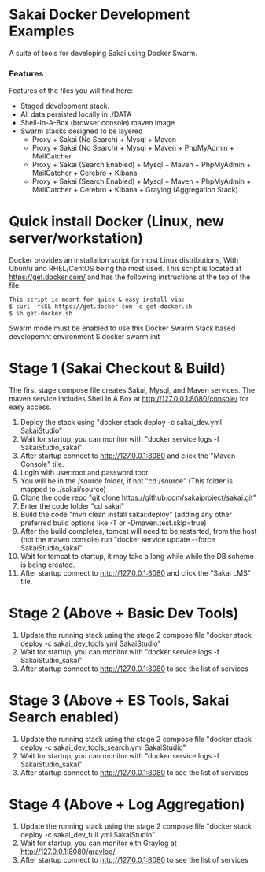 # Sakai Docker Development Examples

A suite of tools for developing Sakai using Docker Swarm.

### Features
Features of the files you will find here:

* Staged development stack.
* All data persisted locally in ./DATA
* Shell-In-A-Box (browser console) maven image
* Swarm stacks designed to be layered
  * Proxy + Sakai (No Search) + Mysql + Maven
  * Proxy + Sakai (No Search) + Mysql + Maven + PhpMyAdmin + MailCatcher
  * Proxy + Sakai (Search Enabled) + Mysql + Maven + PhpMyAdmin + MailCatcher + Cerebro + Kibana
  * Proxy + Sakai (Search Enabled) + Mysql + Maven + PhpMyAdmin + MailCatcher + Cerebro + Kibana + Graylog (Aggregation Stack)

# Quick install Docker (Linux, new server/workstation)
Docker provides an installation script for most Linux distributions, With Ubuntu and RHEL/CentOS being the most used. 
This script is located at https://get.docker.com/ and has the following instructions at the top of the file:

    This script is meant for quick & easy install via:
    $ curl -fsSL https://get.docker.com -o get-docker.sh
    $ sh get-docker.sh

Swarm mode must be enabled to use this Docker Swarm Stack based developemnt environment
    $ docker swarm init 

# Stage 1 (Sakai Checkout & Build)
The first stage compose file creates Sakai, Mysql, and Maven services. The maven service includes Shell In A Box at http://127.0.0.1:8080/console/ for easy access.

 1. Deploy the stack using "docker stack deploy -c sakai_dev.yml SakaiStudio"
 1. Wait for startup, you can monitor with "docker service logs -f SakaiStudio_sakai"
 1. After startup connect to http://127.0.0.1:8080 and click the "Maven Console" tile.
 1. Login with user:root and password:toor
 1. You will be in the /source folder, if not "cd /source" (This folder is mapped to ./sakai/source)
 1. Clone the code repo "git clone https://github.com/sakaiproject/sakai.git"
 1. Enter the code folder "cd sakai"
 1. Build the code "mvn clean install sakai:deploy" (adding any other preferred build options like -T <threads> or -Dmaven.test.skip=true)
 1. After the build completes, tomcat will need to be restarted, from the host (not the maven console) run "docker service update --force SakaiStudio_sakai"
 1. Wait for tomcat to startup, it may take a long while while the DB scheme is being created.
 1. After startup connect to http://127.0.0.1:8080 and click the "Sakai LMS" tile.

# Stage 2 (Above + Basic Dev Tools)

 1. Update the running stack using the stage 2 compose file "docker stack deploy -c sakai_dev_tools.yml SakaiStudio"
 1. Wait for startup, you can monitor with "docker service logs -f SakaiStudio_sakai"
 1. After startup connect to http://127.0.0.1:8080 to see the list of services

# Stage 3 (Above + ES Tools, Sakai Search enabled)

 1. Update the running stack using the stage 2 compose file "docker stack deploy -c sakai_dev_tools_search.yml SakaiStudio"
 1. Wait for startup, you can monitor with "docker service logs -f SakaiStudio_sakai"
 1. After startup connect to http://127.0.0.1:8080 to see the list of services

# Stage 4 (Above + Log Aggregation)

 1. Update the running stack using the stage 2 compose file "docker stack deploy -c sakai_dev_full.yml SakaiStudio"
 1. Wait for startup, you can monitor eith Graylog at http://127.0.0.1:8080/graylog/
 1. After startup connect to http://127.0.0.1:8080 to see the list of services


